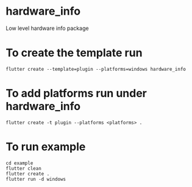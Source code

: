 # hardware_info
Low level hardware info package

# To create the template run
```
flutter create --template=plugin --platforms=windows hardware_info
```

# To add platforms run under hardware_info
```
flutter create -t plugin --platforms <platforms> .
```

# To run example
```
cd example
flutter clean
flutter create .
flutter run -d windows
```
